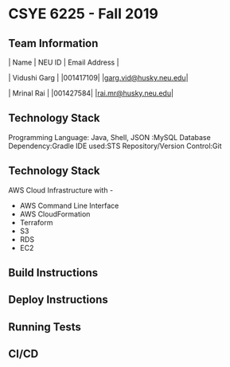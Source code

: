 # CSYE 6225 - Fall 2019

## Team Information

| Name | NEU ID | Email Address |

| Vidushi Garg           | |001417109| |garg.vid@husky.neu.edu|

| Mrinal Rai             | |001427584| |rai.mr@husky.neu.edu|

## Technology Stack
Programming Language: Java, Shell, JSON :MySQL Database Dependency:Gradle IDE used:STS Repository/Version Control:Git

## Technology Stack
AWS Cloud Infrastructure with -
- AWS Command Line Interface
- AWS CloudFormation
- Terraform
- S3
- RDS
- EC2

## Build Instructions
## Deploy Instructions
## Running Tests
## CI/CD


